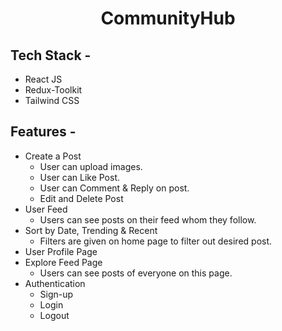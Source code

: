 <h1 align="center">
  CommunityHub
</h1>

## Tech Stack -
- React JS
- Redux-Toolkit
- Tailwind CSS

## Features -

- Create a Post
  - User can upload images.
  - User can Like Post.
  - User can Comment & Reply on post.  
  - Edit and Delete Post
- User Feed   
  - Users can see posts on their feed whom they follow.
- Sort by Date, Trending & Recent
  - Filters are given on home page to filter out desired post.
- User Profile Page
- Explore Feed Page
  - Users can see posts of everyone on this page.
- Authentication
  - Sign-up
  - Login
  - Logout

<!-- ## Snapshots

<table>
<p  align="center"><strong>Overview</strong></p>

<tr>
    <td>
        <p align="center"><strong>Home Page</strong></p>
        <img src="https://user-images.githubusercontent.com/36642146/179084458-43feee1e-bd35-402f-8b0a-2c69e57519a3.png"  />
    </td>
    <td>
        <p align="center"><strong>Explore Page</strong></p>
        <img src="https://user-images.githubusercontent.com/36642146/179078500-17b8b58b-348e-4bbc-9cd7-c55d4f3ea30f.png"  />
    </td>
</tr> 
<tr>
    <td>
        <p align="center"><strong>Bookmarks Page</strong></p>
        <img src="https://user-images.githubusercontent.com/36642146/179078752-14c6d004-5726-41f7-9f03-8136d29a11ad.png"  />
    </td>
    <td>
        <p align="center"><strong>Profile Page</strong></p>
        <img src="https://user-images.githubusercontent.com/36642146/179078905-60c8b897-3e78-4c50-b4ac-087763519d54.png"  />
    </td>
</tr>

</table> -->
